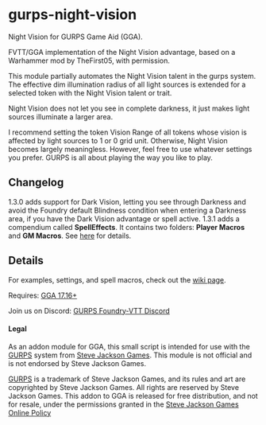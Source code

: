 # gurps-night-vision
Night Vision for GURPS Game Aid (GGA). 

FVTT/GGA implementation of the Night Vision advantage, based on a Warhammer mod by TheFirst05, with permission.

This module partially automates the Night Vision talent in the gurps system. The effective dim illumination radius of all light sources is extended for a selected token with the Night Vision talent or trait.

Night Vision does not let you see in complete darkness, it just makes light sources illuminate a larger area. 

I recommend setting the token Vision Range of all tokens whose vision is affected by light sources to 1 or 0 grid unit. Otherwise, Night Vision becomes largely meaningless. However, feel free to use whatever settings you prefer. GURPS is all about playing the way you like to play.

## Changelog
1.3.0 adds support for Dark Vision, letting you see through Darkness and avoid the Foundry default Blindness condition when entering a Darkness area, if you have the Dark Vision advantage or spell active. 
1.3.1 adds a compendium called **SpellEffects**. It contains two folders: **Player Macros** and **GM Macros**. See [here](https://github.com/devakm/gurps-night-vision/wiki#compendium-macros) for details.

## Details
For examples, settings, and spell macros, check out the [wiki page](https://github.com/devakm/gurps-night-vision/wiki).

Requires: [GGA 17.16+](https://github.com/crnormand/gurps/tree/main)

Join us on Discord: [GURPS Foundry-VTT Discord](https://discord.gg/6xJBcYWyED)

#### Legal

As an addon module for GGA, this small script is intended for use with the [GURPS](http://www.sjgames.com/gurps) system from [Steve Jackson Games](ttp://www.sjgames.com). This module is not official and is not endorsed by Steve Jackson Games.

[GURPS](http://www.sjgames.com/gurps) is a trademark of Steve Jackson Games, and its rules and art are copyrighted by Steve Jackson Games. All rights are reserved by Steve Jackson Games. This addon to GGA is released for free distribution, and not for resale, under the permissions granted in the [Steve Jackson Games Online Policy](http://www.sjgames.com/general/online_policy.html)



